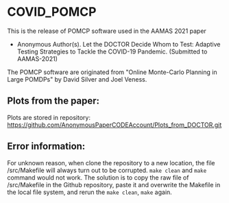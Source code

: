 # COVID_POMCP

This is the release of POMCP software used in the AAMAS 2021 paper

- Anonymous Author(s). Let the DOCTOR Decide Whom to Test: Adaptive Testing Strategies to Tackle the COVID-19 Pandemic. (Submitted to AAMAS-2021)

The POMCP software are originated from "Online Monte-Carlo Planning in Large POMDPs"
by David Silver and Joel Veness. 

## Plots from the paper:
Plots are stored in repository: https://github.com/AnonymousPaperCODEAccount/Plots_from_DOCTOR.git

## Error information:
For unknown reason, when clone the repository to a new location, the file /src/Makefile will always turn out to be corrupted. ``make clean`` and ``make`` command would not work. The solution is to copy the raw file of /src/Makefile in the Github repository, paste it and overwrite the Makefile in the local file system, and rerun the ``make clean``, ``make`` again.